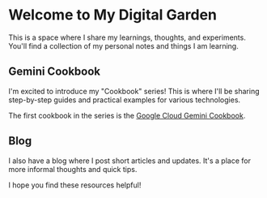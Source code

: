 # Welcome to My Digital Garden

This is a space where I share my learnings, thoughts, and experiments. You'll
find a collection of my personal notes and things I am learning.

## Gemini Cookbook

I'm excited to introduce my "Cookbook" series! This is where I'll be sharing
step-by-step guides and practical examples for various technologies.

The first cookbook in the series is the
[Google Cloud Gemini Cookbook](./google-cloud-gemini-cookbook/README.md).

## Blog

I also have a blog where I post short articles and updates. It's a place for
more informal thoughts and quick tips.

I hope you find these resources helpful!
